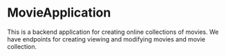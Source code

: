 # MovieApplication
This is a backend application for creating online collections of movies. We have endpoints for creating viewing and modifying movies and movie collection.
